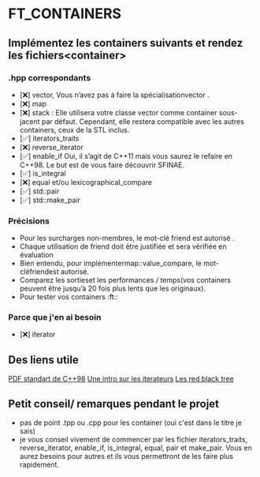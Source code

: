 # FT\_CONTAINERS 

## Implémentez les containers suivants et rendez les fichiers\<container\>
### .hpp correspondants 
- [❌] vector, Vous n’avez pas à faire la spécialisationvector <bool>.
- [❌] map
- [❌] stack : Elle utilisera votre classe vector comme container sous-jacent par défaut.
Cependant, elle restera compatible avec les autres containers, ceux de la STL inclus.
- [✅] iterators_traits
- [❌] reverse_iterator
- [✅] enable_if Oui, il s’agit de C++11 mais vous saurez le refaire en C++98. Le but est de vous faire découvrir SFINAE.
- [✅] is_integral
- [❌] equal et/ou lexicographical_compare
- [✅] std::pair
- [✅] std::make_pair
 
### Précisions
- Pour les surcharges non-membres, le mot-clé friend est autorisé .
- Chaque utilisation de friend doit être justifiée et sera vérifiée en évaluation
- Bien entendu, pour implémentermap::value_compare, le mot-cléfriendest autorisé.
- Comparez les sortieset les performances / temps(vos containers peuvent être jusqu’à 20 fois plus lents que les originaux).
- Pour tester vos containers :ft::<container>

### Parce que j'en ai besoin
- [❌] iterator

## Des liens utile
[PDF standart de C++98](https://www.lirmm.fr/~ducour/Doc-objets/ISO+IEC+14882-1998.pdf)
[Une intro sur les iterateurs](https://www.codeproject.com/Articles/36530/An-Introduction-to-Iterator-Traits)
[Les red black tree](https://www.geeksforgeeks.org/c-program-red-black-tree-insertion/)

## Petit conseil/ remarques pendant le projet
- pas de point .tpp ou .cpp pour les container (oui c'est dans le titre je sais)
- je vous conseil vivement de commencer par les fichier iterators_traits, reverse_iterator, enable_if, is_integral, equal, pair et make_pair. Vous en aurez besoins pour autres et ils vous permettront de les faire plus rapidement.
